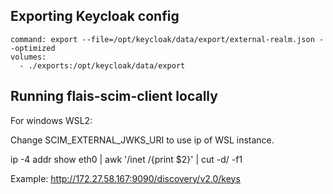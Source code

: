 ## Exporting Keycloak config

```
command: export --file=/opt/keycloak/data/export/external-realm.json --optimized
volumes:
  - ./exports:/opt/keycloak/data/export
```

## Running flais-scim-client locally

For windows WSL2:

Change SCIM_EXTERNAL_JWKS_URI to use ip of WSL instance.

ip -4 addr show eth0 | awk '/inet /{print $2}' | cut -d/ -f1

Example: http://172.27.58.167:9090/discovery/v2.0/keys
